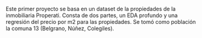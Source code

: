 Este primer proyecto se basa en un dataset de la propiedades de la inmobiliaria Properati.
Consta de dos partes, un EDA profundo y una regresión del precio por m2 para las propiedades. Se tomó como población la comuna 13 (Belgrano, Núñez, Colegiles).

